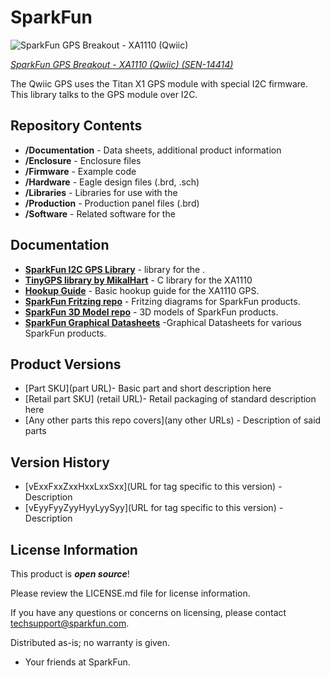 SparkFun <PRODUCT NAME>
========================================

![SparkFun GPS Breakout - XA1110 (Qwiic)](https://cdn.sparkfun.com/r/500-500/assets/parts/1/2/3/4/0/14414-02.jpg)

[*SparkFun GPS Breakout - XA1110 (Qwiic) (SEN-14414)*](https://www.sparkfun.com/products/14414)

The Qwiic GPS uses the Titan X1 GPS module with special I2C firmware. This library talks to the GPS module over I2C.

Repository Contents
-------------------

* **/Documentation** - Data sheets, additional product information
* **/Enclosure** - Enclosure files 
* **/Firmware** - Example code 
* **/Hardware** - Eagle design files (.brd, .sch)
* **/Libraries** - Libraries for use with the <PRODUCT NAME>
* **/Production** - Production panel files (.brd)
* **/Software** - Related software for the <PRODUCT NAME>

Documentation
--------------
* **[SparkFun I2C GPS Library](https://github.com/sparkfun/SparkFun_I2C_GPS_Arduino_Library)** - <LANGUAGE> library for the <PRODUCT NAME>.
* **[TinyGPS library by MikalHart](https://github.com/mikalhart/TinyGPS)** - C library for the XA1110
* **[Hookup Guide](https://learn.sparkfun.com/tutorials/sparkfun-gps-breakout---xa1110-qwiic-hookup-guide)** - Basic hookup guide for the XA1110 GPS.
* **[SparkFun Fritzing repo](https://github.com/sparkfun/Fritzing_Parts)** - Fritzing diagrams for SparkFun products.
* **[SparkFun 3D Model repo](https://github.com/sparkfun/3D_Models)** - 3D models of SparkFun products. 
* **[SparkFun Graphical Datasheets](https://github.com/sparkfun/Graphical_Datasheets)** -Graphical Datasheets for various SparkFun products.

Product Versions
----------------
* [Part SKU](part URL)- Basic part and short description here
* [Retail part SKU] (retail URL)- Retail packaging of standard description here
* [Any other parts this repo covers](any other URLs) - Description of said parts

Version History
---------------
* [vExxFxxZxxHxxLxxSxx](URL for tag specific to this version) - Description 
* [vEyyFyyZyyHyyLyySyy](URL for tag specific to this version) - Description

License Information
-------------------

This product is _**open source**_! 

Please review the LICENSE.md file for license information. 

If you have any questions or concerns on licensing, please contact techsupport@sparkfun.com.

Distributed as-is; no warranty is given.

- Your friends at SparkFun.

_<COLLABORATION CREDIT>_
